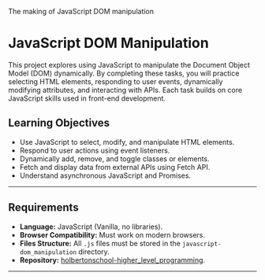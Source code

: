 The making of JavaScript DOM manipulation
# JavaScript DOM Manipulation

This project explores using JavaScript to manipulate the Document Object Model (DOM) dynamically. By completing these tasks, you will practice selecting HTML elements, responding to user events, dynamically modifying attributes, and interacting with APIs. Each task builds on core JavaScript skills used in front-end development.

## Learning Objectives

- Use JavaScript to select, modify, and manipulate HTML elements.
- Respond to user actions using event listeners.
- Dynamically add, remove, and toggle classes or elements.
- Fetch and display data from external APIs using Fetch API.
- Understand asynchronous JavaScript and Promises.

---

## Requirements

- **Language:** JavaScript (Vanilla, no libraries).
- **Browser Compatibility:** Must work on modern browsers.
- **Files Structure:** All `.js` files must be stored in the `javascript-dom_manipulation` directory.
- **Repository:** [holbertonschool-higher_level_programming](https://github.com/Rogergrosado/holbertonschool-higher_level_programming/tree/master/javascript-dom_manipulation).

---



